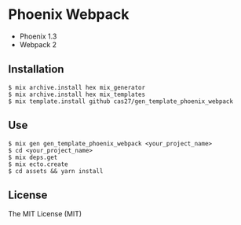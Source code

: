 # Phoenix Webpack

- Phoenix 1.3
- Webpack 2

## Installation

```
$ mix archive.install hex mix_generator
$ mix archive.install hex mix_templates
$ mix template.install github cas27/gen_template_phoenix_webpack
```

## Use

```
$ mix gen gen_template_phoenix_webpack <your_project_name>
$ cd <your_project_name>
$ mix deps.get
$ mix ecto.create
$ cd assets && yarn install
```

## License

The MIT License (MIT)
